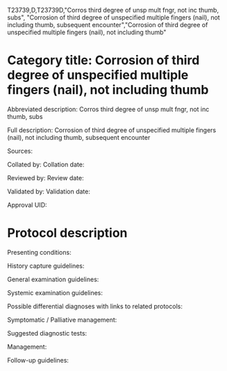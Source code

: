 T23739,D,T23739D,"Corros third degree of unsp mult fngr, not inc thumb, subs", "Corrosion of third degree of unspecified multiple fingers (nail), not including thumb, subsequent encounter","Corrosion of third degree of unspecified multiple fingers (nail), not including thumb"
# Category title: Corrosion of third degree of unspecified multiple fingers (nail), not including thumb

Abbreviated description: Corros third degree of unsp mult fngr, not inc thumb, subs

Full description: Corrosion of third degree of unspecified multiple fingers (nail), not including thumb, subsequent encounter

Sources:

Collated by:
Collation date:

Reviewed by:
Review date:

Validated by:
Validation date:

Approval UID:

# Protocol description

Presenting conditions:

History capture guidelines:

General examination guidelines:

Systemic examination guidelines:

Possible differential diagnoses with links to related protocols:

Symptomatic / Palliative management:

Suggested diagnostic tests:

Management:

Follow-up guidelines:
